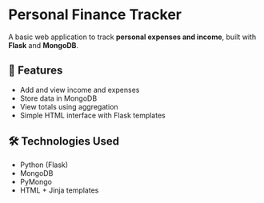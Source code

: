 # Personal Finance Tracker

A basic web application to track **personal expenses and income**, built with **Flask** and **MongoDB**.

## 📌 Features

- Add and view income and expenses
- Store data in MongoDB
- View totals using aggregation
- Simple HTML interface with Flask templates

## 🛠️ Technologies Used

- Python (Flask)
- MongoDB
- PyMongo
- HTML + Jinja templates
